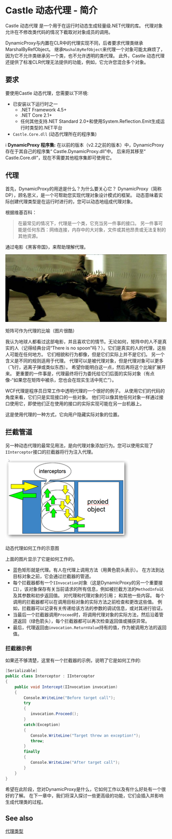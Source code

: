 # Castle 动态代理 - 简介

Castle 动态代理 是一个用于在运行时动态生成轻量级.NET代理的库。 代理对象允许在不修改类代码的情况下截取对对象成员的调用。

DynamicProxy与内置在CLR中的代理实现不同，后者要求代理类继承MarshalByRefObject。 继承`MashalByRefObject`来代理一个对象可能太麻烦了，因为它不允许类继承另一个类，也不允许透明的类代理。 此外，Castle 动态代理还提供了标准CLR代理无法提供的功能，例如，它允许您混合多个对象。

## 要求

要使用Castle 动态代理，您需要以下环境:

* 已安装以下运行时之一
  * .NET Framework 4.5+
  * .NET Core 2.1+
  * 任何其他支持.NET Standard 2.0+和使用System.Reflection.Emit生成运行时类型的.NET平台
* `Castle.Core.dll` (动态代理所在的程序集)

:information_source: **DynamicProxy 程序集:** 在以前的版本（v2.2之前的版本）中，DynamicProxy存在于其自己的程序集“ Castle.DynamicProxy.dll”中。 后来将其移至“ Castle.Core.dll”，现在不需要其他程序集即可使用它。

## 代理

首先，DynamicProxy的用途是什么？为什么要关心它？ DynamicProxy（简称DP），顾名思义，是一个可帮助您实现代理对象设计模式的框架。 动态意味着实际创建代理类型是在运行时进行的，您可以动态地组成代理对象。

根据维基百科：

> 在最常见的情况下，代理是一个类，它充当另一件事的接口。 另一件事可能是任何东西：网络连接，内存中的大对象，文件或其他昂贵或无法复制的其他资源。

通过电影《黑客帝国》，来帮助理解代理。

![](images/matrix.jpg)

矩阵可作为代理的比喻（图片很酷）

我认为地球人都看过这部电影，并且喜欢它的情节。无论如何，矩阵中的人不是真实的人（记得经典台词“There is no spoon”吗？）。它们是真实的人的代理，这些人可能在任何地方。 它们相貌和行为都像，但是它们实际上并不是它们。 另一个含义是不同的规则适用于代理。 代理可以是被代理对象，但是代理对象可以更多（飞行，逃离子弹或类似东西）。 希望你能明白这一点，然后再将这个比喻扩展开来。 更重要的一件事是，代理最终将行为委托给它们后面的实际对象（有点像-“如果您在矩阵中被杀，您也会在现实生活中死亡”）。

WCF代理是程序员日常工作中透明代理的一个很好的例子。 从使用它们的代码的角度来看，它们只是实现接口的一些对象。 他们可以像其他任何对象一样通过接口使用它，即使他们正在使用的接口的实际实现可能在另一台机器上。

这是使用代理的一种方式，它向用户隐藏实际对象的位置。

## 拦截管道

另一种动态代理的最常见用法，是向代理对象添加行为。您可以使用实现了`IInterceptor`接口的拦截器将行为注入代理。

![](images/proxy-pipeline.png)

动态代理如何工作的示意图

上面的图片显示了它是如何工作的。

* 蓝色矩形就是代理。有人在代理上调用方法（用黄色箭头表示）。 在方法到达目标对象之前，它会通过拦截器的管道。
* 每个拦截器都有一个`IInvocation`对象（这是DynamicProxy的另一个重要接口），该对象保存有关当前请求的所有信息，例如被拦截方法的`MethodInfo`以及其参数和初步返回值。 对代理和代理对象的引用； 和其他一些内容。 每个调用的拦截器都可以在调用目标对象的实际方法之前检查和更改这些值。 例如，拦截器可以记录有关传递给该方法的参数的调试信息，或对其进行验证。
* 当最后一个拦截器调用`Proceed`时，将调用代理对象的实际方法，然后沿着管道返回（绿色箭头），每个拦截器都可以再次检查返回值或捕获异常。
* 最后，代理返回由`invocation.ReturnValue`持有的值，作为被调用方法的返回值。

### 拦截器示例

如果还不够清楚，这里有一个拦截器的示例，说明了它是如何工作的:

```csharp
[Serializable]
public class Interceptor : IInterceptor
{
    public void Intercept(IInvocation invocation)
    {
        Console.WriteLine("Before target call");
        try
        {
           invocation.Proceed();
        }
        catch(Exception)
        {
           Console.WriteLine("Target threw an exception!");
           throw;
        }
        finally
        {
           Console.WriteLine("After target call");
        }
    }
}
```

希望在此阶段，您对DynamicProxy是什么，它如何工作以及有什么好处有一个很好的了解。 在下一章中，我们将深入探讨一些更高级的功能，它们会插入并影响生成代理类的过程。

## See also

[代理类型](dynamicproxy-kinds-of-proxy-objects.md)
